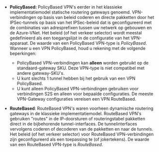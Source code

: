 - **PolicyBased:** PolicyBased VPN's eerder in het klassieke implementatiemodel statische routering gateways genoemd. VPN-verbindingen op basis van beleid coderen en directe pakketten door het IPSec-tunnels op basis van het IPSec-beleid dat is geconfigureerd met de combinaties van adresprefixen tussen uw netwerk op gebouwen en de Azure-VNet. Het beleid (of het verkeer selector) wordt meestal gedefinieerd als een toegangslijst in de configuratie van het VPN-apparaat. De waarde van een PolicyBased VPN-type is *PolicyBased*. Wanneer u een VPN PolicyBased, houd u rekening met de volgende beperkingen:

    - PolicyBased VPN-verbindingen kan **alleen** worden gebruikt op de standaard-gateway SKU. Deze VPN-type is niet compatibel met andere gateway-SKU's.
    - U kunt slechts 1 tunnel hebben bij het gebruik van een VPN PolicyBased.
    - U kunt alleen PolicyBased VPN-verbindingen gebruiken voor verbindingen S2S en alleen voor bepaalde configuraties. De meeste VPN-Gateway configuraties vereisen een VPN RouteBased.

- **RouteBased**: RouteBased VPN's waren voorheen dynamische routering gateways in de klassieke implementatiemodel. RouteBased VPN's gebruiken "routes" in de IP-doorsturen of routeringstabel pakketten direct in de bijbehorende tunnel-interfaces. De tunnelinterfaces vervolgens coderen of decoderen van de pakketten en naar de tunnels. Het beleid (of het verkeer selector) voor RouteBased VPN-verbindingen zijn geconfigureerd als een toepassing te (of jokertekens). De waarde van een RouteBased VPN-type is *RouteBased*.